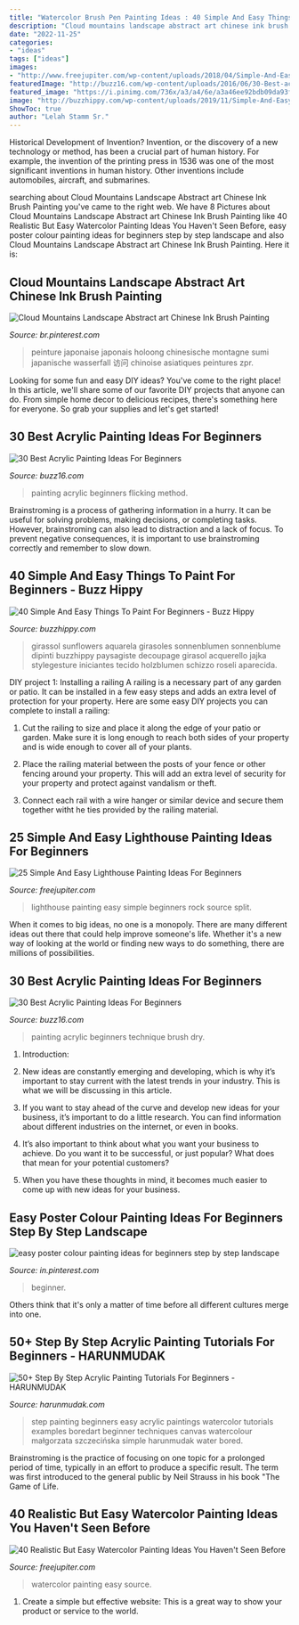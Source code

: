 ```yaml
---
title: "Watercolor Brush Pen Painting Ideas : 40 Simple And Easy Things To Paint For Beginners"
description: "Cloud mountains landscape abstract art chinese ink brush painting"
date: "2022-11-25"
categories:
- "ideas"
tags: ["ideas"]
images:
- "http://www.freejupiter.com/wp-content/uploads/2018/04/Simple-And-Easy-Lighthouse-Painting-Ideas-9.jpg"
featuredImage: "http://buzz16.com/wp-content/uploads/2016/06/30-Best-acrylic-painting-ideas-For-Beginners-6.jpg"
featured_image: "https://i.pinimg.com/736x/a3/a4/6e/a3a46ee92bdb09da93ffa58ad767f7a6.jpg"
image: "http://buzzhippy.com/wp-content/uploads/2019/11/Simple-And-Easy-Painting-Ideas-For-Beginners-3-1.jpg"
ShowToc: true
author: "Lelah Stamm Sr."
---
```



Historical Development of Invention?
Invention, or the discovery of a new technology or method, has been a crucial part of human history. For example, the invention of the printing press in 1536 was one of the most significant inventions in human history. Other inventions include automobiles, aircraft, and submarines.

	

		
searching about Cloud Mountains Landscape Abstract art Chinese Ink Brush Painting you've came to the right web. We have 8 Pictures about Cloud Mountains Landscape Abstract art Chinese Ink Brush Painting like 40 Realistic But Easy Watercolor Painting Ideas You Haven&#039;t Seen Before, easy poster colour painting ideas for beginners step by step landscape and also Cloud Mountains Landscape Abstract art Chinese Ink Brush Painting. Here it is:
		
    
## Cloud Mountains Landscape Abstract Art Chinese Ink Brush Painting

<img loading=lazy src="https://i.pinimg.com/736x/8a/02/61/8a0261f28cc781f0325c9fc9eb4c4560.jpg" onerror="this.onerror=null;this.src='https://tse4.mm.bing.net/th?id=OIP.iZl-q-OJvd-zfnj4-FFY7QHaL0&amp;pid=15.1';" alt="Cloud Mountains Landscape Abstract art Chinese Ink Brush Painting">

_Source: br.pinterest.com_

>peinture japonaise japonais holoong chinesische montagne sumi japanische wasserfall 访问 chinoise asiatiques peintures zpr. 

	

Looking for some fun and easy DIY ideas? You've come to the right place! In this article, we'll share some of our favorite DIY projects that anyone can do. From simple home decor to delicious recipes, there's something here for everyone. So grab your supplies and let's get started!

    
## 30 Best Acrylic Painting Ideas For Beginners

<img loading=lazy src="http://buzz16.com/wp-content/uploads/2016/06/30-Best-acrylic-painting-ideas-For-Beginners-13.jpg" onerror="this.onerror=null;this.src='https://tse2.mm.bing.net/th?id=OIP.05KrmS2C-JuFODUKmgtIPwHaJp&amp;pid=15.1';" alt="30 Best Acrylic Painting Ideas For Beginners">

_Source: buzz16.com_

>painting acrylic beginners flicking method. 

	

Brainstroming is a process of gathering information in a hurry. It can be useful for solving problems, making decisions, or completing tasks. However, brainstroming can also lead to distraction and a lack of focus. To prevent negative consequences, it is important to use brainstroming correctly and remember to slow down.

    
## 40 Simple And Easy Things To Paint For Beginners - Buzz Hippy

<img loading=lazy src="http://buzzhippy.com/wp-content/uploads/2019/11/Simple-And-Easy-Painting-Ideas-For-Beginners-3-1.jpg" onerror="this.onerror=null;this.src='https://tse1.mm.bing.net/th?id=OIP.LFZCjjCJ9aT6B3cN18Md4QHaK2&amp;pid=15.1';" alt="40 Simple And Easy Things To Paint For Beginners - Buzz Hippy">

_Source: buzzhippy.com_

>girassol sunflowers aquarela girasoles sonnenblumen sonnenblume dipinti buzzhippy paysagiste decoupage girasol acquerello jajka stylegesture iniciantes tecido holzblumen schizzo roseli aparecida. 

	

DIY project 1: Installing a railing
A railing is a necessary part of any garden or patio. It can be installed in a few easy steps and adds an extra level of protection for your property. Here are some easy DIY projects you can complete to install a railing: 
1. Cut the railing to size and place it along the edge of your patio or garden. Make sure it is long enough to reach both sides of your property and is wide enough to cover all of your plants. 

2. Place the railing material between the posts of your fence or other fencing around your property. This will add an extra level of security for your property and protect against vandalism or theft. 

3. Connect each rail with a wire hanger or similar device and secure them together witht he ties provided by the railing material.

    
## 25 Simple And Easy Lighthouse Painting Ideas For Beginners

<img loading=lazy src="http://www.freejupiter.com/wp-content/uploads/2018/04/Simple-And-Easy-Lighthouse-Painting-Ideas-9.jpg" onerror="this.onerror=null;this.src='https://tse2.mm.bing.net/th?id=OIP.V0uB0cHPC17xyFkzSKfEEAHaM1&amp;pid=15.1';" alt="25 Simple And Easy Lighthouse Painting Ideas For Beginners">

_Source: freejupiter.com_

>lighthouse painting easy simple beginners rock source split. 

	

When it comes to big ideas, no one is a monopoly. There are many different ideas out there that could help improve someone's life. Whether it's a new way of looking at the world or finding new ways to do something, there are millions of possibilities. 

    
## 30 Best Acrylic Painting Ideas For Beginners

<img loading=lazy src="http://buzz16.com/wp-content/uploads/2016/06/30-Best-acrylic-painting-ideas-For-Beginners-6.jpg" onerror="this.onerror=null;this.src='https://tse2.mm.bing.net/th?id=OIP.2xNiqjRnckJrs62vgTSCMgHaJ3&amp;pid=15.1';" alt="30 Best Acrylic Painting Ideas For Beginners">

_Source: buzz16.com_

>painting acrylic beginners technique brush dry. 

	

1. Introduction:
1. New ideas are constantly emerging and developing, which is why it’s important to stay current with the latest trends in your industry. This is what we will be discussing in this article.
2. If you want to stay ahead of the curve and develop new ideas for your business, it’s important to do a little research. You can find information about different industries on the internet, or even in books.

3. It’s also important to think about what you want your business to achieve. Do you want it to be successful, or just popular? What does that mean for your potential customers?

4. When you have these thoughts in mind, it becomes much easier to come up with new ideas for your business.

    
## Easy Poster Colour Painting Ideas For Beginners Step By Step Landscape

<img loading=lazy src="https://i.pinimg.com/736x/a3/a4/6e/a3a46ee92bdb09da93ffa58ad767f7a6.jpg" onerror="this.onerror=null;this.src='https://tse2.mm.bing.net/th?id=OIP.pUfdY2BHaw0OUs_qvvJ4iwHaFj&amp;pid=15.1';" alt="easy poster colour painting ideas for beginners step by step landscape">

_Source: in.pinterest.com_

>beginner. 

	

Others think that it's only a matter of time before all different cultures merge into one.

    
## 50+ Step By Step Acrylic Painting Tutorials For Beginners - HARUNMUDAK

<img loading=lazy src="https://www.harunmudak.com/wp-content/uploads/2020/02/40-Easy-Step-by-Step-Painting-Examples-for-Beginners-19.jpg" onerror="this.onerror=null;this.src='https://tse3.mm.bing.net/th?id=OIP.zEsyfmCjwxpQwxFt3KBUDAHaKt&amp;pid=15.1';" alt="50+ Step By Step Acrylic Painting Tutorials For Beginners - HARUNMUDAK">

_Source: harunmudak.com_

>step painting beginners easy acrylic paintings watercolor tutorials examples boredart beginner techniques canvas watercolour małgorzata szczecińska simple harunmudak water bored. 

	

Brainstroming is the practice of focusing on one topic for a prolonged period of time, typically in an effort to produce a specific result. The term was first introduced to the general public by Neil Strauss in his book "The Game of Life.

    
## 40 Realistic But Easy Watercolor Painting Ideas You Haven&#039;t Seen Before

<img loading=lazy src="http://www.freejupiter.com/wp-content/uploads/2018/07/Easy-Watercolor-Painting-Ideas-4.jpg" onerror="this.onerror=null;this.src='https://tse1.mm.bing.net/th?id=OIP.yewejmFWRBboNFlsZpjvqwHaKd&amp;pid=15.1';" alt="40 Realistic But Easy Watercolor Painting Ideas You Haven&#039;t Seen Before">

_Source: freejupiter.com_

>watercolor painting easy source. 

	

1. Create a simple but effective website: This is a great way to show your product or service to the world.

